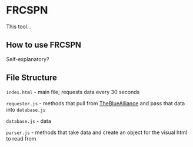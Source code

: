 # FRCSPN
This tool...

## How to use FRCSPN
Self-explanatory?

## File Structure
`index.html` - main file; requests data every 30 seconds

`requester.js` - methods that pull from [TheBlueAlliance](https://www.thebluealliance.com) and pass that data into `database.js`

`database.js` - data

`parser.js` - methods that take data and create an object for the visual html to read from
